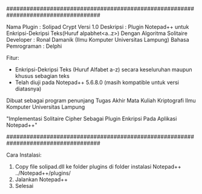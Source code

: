 ####################################################################################
 
 Nama Plugin : Solipad Crypt Versi 1.0
 Deskripsi   : Plugin Notepad++ untuk Enkripsi-Dekripsi Teks(Huruf alpabhet<a..z>)
              Dengan Algoritma Solitaire
 Developer : Ronal Damanik (Ilmu Komputer Universitas Lampung)
 Bahasa Pemrograman : Delphi

 Fitur:
 - Enkripsi-Dekripsi Teks (Huruf Alfabet a-z) secara keseluruhan maupun khusus 
   sebagian teks
 - Telah diuji pada Notepad++ 5.6.8.0 (masih kompatible untuk versi diatasnya)

 Dibuat sebagai program penunjang Tugas Akhir Mata Kuliah Kriptografi
 Ilmu Komputer Universitas Lampung
 
 "Implementasi Solitaire Cipher Sebagai Plugin Enkripsi Pada Aplikasi Notepad++"

####################################################################################

Cara Instalasi:

1. Copy file solipad.dll ke folder plugins di folder instalasi Notepad++
   ../Notepad++/plugins/
2. Jalankan Notepad++
3. Selesai

